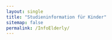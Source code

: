 ```yaml
---
layout: single
title: "Studieninformation für Kinder"
sitemap: false
permalink: /InfoElderly/
---
```

<object data="../assets/Probandeninfo MONALI - Ältere_2022-10_08.pdf" width="1000" height="1000" type='application/pdf'></object>
